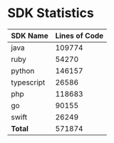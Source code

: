 # SDK Statistics

| SDK Name | Lines of Code |
| -------- | ------------- |
| java | 109774 |
| ruby | 54270 |
| python | 146157 |
| typescript | 26586 |
| php | 118683 |
| go | 90155 |
| swift | 26249 |
| **Total** | 571874 |
